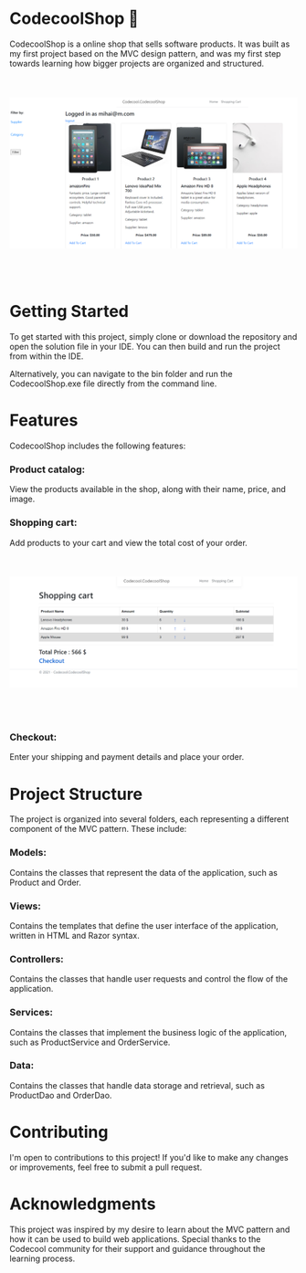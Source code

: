 # CodecoolShop 🛒

CodecoolShop is a online shop that sells software products. It was built as my first project based on the MVC design pattern, and was my first step towards learning how bigger projects are organized and structured.
<br/>
<br/>
<br/>
<br/>
<img src=https://github.com/Mishanschi/Codecool-Shop/blob/misha2/Screenshot_1.png class="img-class">
<br/>
<br/>
<br/>
<br/>

# Getting Started
To get started with this project, simply clone or download the repository and open the solution file in your IDE. You can then build and run the project from within the IDE.

Alternatively, you can navigate to the bin folder and run the CodecoolShop.exe file directly from the command line.

# Features
CodecoolShop includes the following features:

### Product catalog:
View the products available in the shop, along with their name, price, and image.
### Shopping cart: 
Add products to your cart and view the total cost of your order.
<br/>
<br/>
<br/>
<br/>
<img src=https://github.com/Mishanschi/Codecool-Shop/blob/misha2/Screenshot_2023-04-11_093736.png class="img-class">
<br/>
<br/>
<br/>
<br/>

### Checkout: 
Enter your shipping and payment details and place your order.



# Project Structure
The project is organized into several folders, each representing a different component of the MVC pattern. These include:

### Models:
Contains the classes that represent the data of the application, such as Product and Order.
### Views:
Contains the templates that define the user interface of the application, written in HTML and Razor syntax.
### Controllers: 
Contains the classes that handle user requests and control the flow of the application.
### Services:
Contains the classes that implement the business logic of the application, such as ProductService and OrderService.
### Data:
Contains the classes that handle data storage and retrieval, such as ProductDao and OrderDao.

# Contributing
I'm open to contributions to this project! If you'd like to make any changes or improvements, feel free to submit a pull request.

# Acknowledgments
This project was inspired by my desire to learn about the MVC pattern and how it can be used to build web applications. Special thanks to the Codecool community for their support and guidance throughout the learning process.

